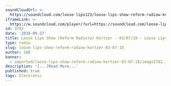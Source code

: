 ```yaml
---
soundCloudUrl: >-
  https://soundcloud.com/loose-lips123/loose-lips-show-reform-radiow-kortzer-030718
iframeLink: >-
  https://w.soundcloud.com/player/?url=https://soundcloud.com/loose-lips123/loose-lips-show-reform-radiow-kortzer-030718?in=loose-lips123/sets/radioshows&color=00aabb&auto_play=false&hide_related=false&show_comments=true&show_user=true&show_reposts=false
id: 3782
date: '2018-09-27'
title: Loose Lips Show (Reform Radio)w/ Kortzer - 03/07/18 - Loose Lips
type: radio
slug: loose-lips-show-reform-radiow-kortzer-03-07-18
author: 100
banner:
  - imported/loose-lips-show-reform-radiow-kortzer-03-07-18/image3782.jpeg
description: '[...]Read More...'
published: true
tags: Electronic
---
```

